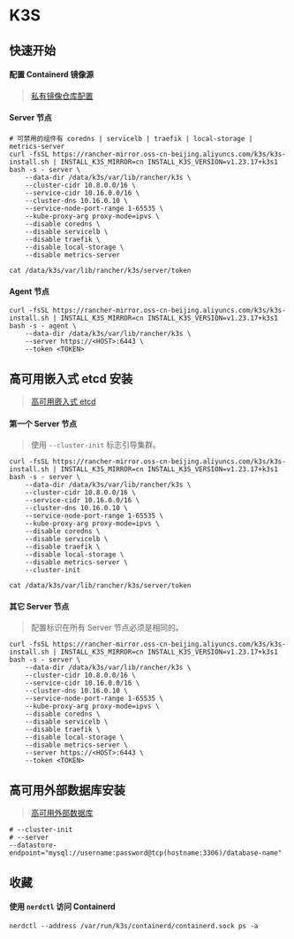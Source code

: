 # K3S

## 快速开始

#### 配置 Containerd 镜像源

> [私有镜像仓库配置](https://docs.k3s.io/zh/installation/private-registry)

#### Server 节点

```shell
# 可禁用的组件有 coredns | servicelb | traefik | local-storage | metrics-server
curl -fsSL https://rancher-mirror.oss-cn-beijing.aliyuncs.com/k3s/k3s-install.sh | INSTALL_K3S_MIRROR=cn INSTALL_K3S_VERSION=v1.23.17+k3s1 bash -s - server \
    --data-dir /data/k3s/var/lib/rancher/k3s \
    --cluster-cidr 10.8.0.0/16 \
    --service-cidr 10.16.0.0/16 \
    --cluster-dns 10.16.0.10 \
    --service-node-port-range 1-65535 \
    --kube-proxy-arg proxy-mode=ipvs \
    --disable coredns \
    --disable servicelb \
    --disable traefik \
    --disable local-storage \
    --disable metrics-server
```

```shell
cat /data/k3s/var/lib/rancher/k3s/server/token
```

#### Agent 节点

```shell
curl -fsSL https://rancher-mirror.oss-cn-beijing.aliyuncs.com/k3s/k3s-install.sh | INSTALL_K3S_MIRROR=cn INSTALL_K3S_VERSION=v1.23.17+k3s1 bash -s - agent \
    --data-dir /data/k3s/var/lib/rancher/k3s \
    --server https://<HOST>:6443 \
    --token <TOKEN>
```

## 高可用嵌入式 etcd 安装

> [高可用嵌入式 etcd](https://docs.k3s.io/datastore/ha-embedded)

#### 第一个 Server 节点

> 使用 `--cluster-init` 标志引导集群。

```shell
curl -fsSL https://rancher-mirror.oss-cn-beijing.aliyuncs.com/k3s/k3s-install.sh | INSTALL_K3S_MIRROR=cn INSTALL_K3S_VERSION=v1.23.17+k3s1 bash -s - server \
    --data-dir /data/k3s/var/lib/rancher/k3s \
    --cluster-cidr 10.8.0.0/16 \
    --service-cidr 10.16.0.0/16 \
    --cluster-dns 10.16.0.10 \
    --service-node-port-range 1-65535 \
    --kube-proxy-arg proxy-mode=ipvs \
    --disable coredns \
    --disable servicelb \
    --disable traefik \
    --disable local-storage \
    --disable metrics-server \
    --cluster-init
```

```shell
cat /data/k3s/var/lib/rancher/k3s/server/token
```

#### 其它 Server 节点

> 配置标识在所有 Server 节点必须是相同的。

```shell
curl -fsSL https://rancher-mirror.oss-cn-beijing.aliyuncs.com/k3s/k3s-install.sh | INSTALL_K3S_MIRROR=cn INSTALL_K3S_VERSION=v1.23.17+k3s1 bash -s - server \
    --data-dir /data/k3s/var/lib/rancher/k3s \
    --cluster-cidr 10.8.0.0/16 \
    --service-cidr 10.16.0.0/16 \
    --cluster-dns 10.16.0.10 \
    --service-node-port-range 1-65535 \
    --kube-proxy-arg proxy-mode=ipvs \
    --disable coredns \
    --disable servicelb \
    --disable traefik \
    --disable local-storage \
    --disable metrics-server \
    --server https://<HOST>:6443 \
    --token <TOKEN>
```

## 高可用外部数据库安装

> [高可用外部数据库](https://docs.k3s.io/zh/datastore/ha)

```shell
# --cluster-init
# --server
--datastore-endpoint="mysql://username:password@tcp(hostname:3306)/database-name"
```

## 收藏

#### 使用 `nerdctl` 访问 Containerd

```shell
nerdctl --address /var/run/k3s/containerd/containerd.sock ps -a
```
